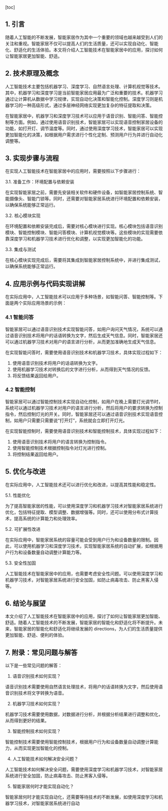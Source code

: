 
[toc]                    
                
                
## 1. 引言

随着人工智能的不断发展，智能家居作为其中一个重要的领域也越来越受到人们的关注和重视。智能家居不仅可以提高人们的生活质量，还可以实现自动化、智能化、舒适化的生活体验。本文将介绍人工智能技术在智能家居中的应用，探讨如何让智能家居更加智能、舒适。

## 2. 技术原理及概念

人工智能技术主要包括机器学习、深度学习、自然语言处理、计算机视觉等技术。其中，机器学习和深度学习是当前智能家居应用最为广泛和重要的技术。机器学习通过让计算机从数据中学习规律，实现自动化决策和智能化控制。深度学习则是机器学习的一种高级形式，通过多层神经网络实现更加复杂的特征提取和决策。

在智能家居中，机器学习和深度学习技术可以应用于语音识别、智能问答、智能控制等方面。例如，通过使用语音识别技术，智能家居可以实现语音控制家居设备的功能，如打开灯、调节温度等。同时，通过使用深度学习技术，智能家居可以实现更加智能化的决策，如根据用户需求进行个性化定制、预测用户行为并进行自动化调整等。

## 3. 实现步骤与流程

在实现人工智能技术在智能家居中的应用时，需要按照以下步骤进行：

3.1. 准备工作：环境配置与依赖安装

在实现智能家居之前，需要先安装相关软件和硬件设备，如智能家居控制系统、智能摄像头、智能门锁等。同时，还需要对智能家居系统进行环境配置和依赖安装，以确保系统能够正常运行。

3.2. 核心模块实现

在环境配置和依赖安装完成后，需要对核心模块进行实现。核心模块包括语音识别模块、智能控制模块、智能问答模块、计算机视觉模块等。这些模块的实现需要依靠深度学习和机器学习技术进行优化和调整，以实现更加智能化的功能。

3.3. 集成与测试

在核心模块实现完成后，需要将其集成到智能家居控制系统中，并进行集成测试，以确保系统能够正常运行。

## 4. 应用示例与代码实现讲解

在实际应用中，人工智能技术可以应用于多种场景，如智能问答、智能控制等。下面是两个实际应用场景的示例：

### 4.1 智能问答

智能家居可以通过语音识别技术实现智能问答，如用户询问天气情况，系统可以通过语音识别技术将用户的话语转换为文字，然后生成天气信息。同时，智能家居还可以通过机器学习技术对用户的语言进行分析，从而更加准确地生成天气信息。

在实现智能问答时，需要使用语音识别技术和机器学习技术，具体实现过程如下：

1. 使用语音识别技术将用户的话语转换为文字。
2. 使用机器学习技术对转换后的文字进行分析，从而得到天气情况的反馈。
3. 将反馈结果返回给用户。

### 4.2 智能控制

智能家居可以通过智能控制技术实现自动化控制，如用户在晚上需要灯光调节时，系统可以通过机器学习技术对用户的语言进行分析，然后将用户的要求转换为控制指令，然后控制灯光的开关。同时，智能家居还可以通过语音识别技术实现语音控制，如用户只需要只需要说“打开灯”，系统就会立即打开灯光。

在实现智能控制时，需要使用语音识别技术和智能控制技术，具体实现过程如下：

1. 使用语音识别技术将用户的语言转换为控制指令。
2. 使用智能控制技术根据控制指令对灯光进行控制。
3. 将控制结果返回给用户。

## 5. 优化与改进

在实际应用中，人工智能技术还可以进行优化和改进，以提高其性能和稳定性。

5.1. 性能优化

为了提高智能家居的性能，可以使用深度学习和机器学习技术对智能家居系统进行优化，包括特征提取、模型调整、数据增强等。同时，还可以使用分布式计算技术，提高系统的计算能力和处理效率。

5.2. 可扩展性改进

在实际应用中，智能家居系统的容量可能会受到用户行为和设备数量的限制。因此，可以使用机器学习和深度学习技术，实现智能家居系统的自动扩展，如根据用户行为和设备数量自动调整计算能力等。

5.3. 安全性加固

人工智能技术在智能家居中的应用，也需要考虑安全性问题。可以使用深度学习和机器学习技术，对智能家居系统进行安全加固，如防止病毒攻击、防止黑客入侵等。

## 6. 结论与展望

本文介绍了人工智能技术在智能家居中的应用，探讨了如何让智能家居更加智能、舒适。随着人工智能技术的不断发展，智能家居的智能化和舒适化将不断提升。未来，智能家居的智能化和舒适化将继续发展的 directions，为人们的生活质量提供更加智能、舒适、便利的体验。

## 7. 附录：常见问题与解答

以下是一些常见问题的解答：

1. 语音识别技术如何实现？

语音识别技术需要使用自然语言处理技术，将用户的话语转换为文字，然后使用语音识别技术将文字转换为语音。

2. 机器学习技术如何实现？

机器学习技术需要使用数据，对数据进行分析，并根据分析结果进行调整和优化，从而得到更好的结果。

3. 智能控制技术如何实现？

智能控制技术需要使用智能控制技术，根据用户行为和设备数量自动调整计算能力，从而实现更加智能化的控制。

4. 人工智能技术如何解决安全问题？

人工智能技术如何解决安全问题，需要使用深度学习和机器学习技术，对智能家居系统进行安全加固，防止病毒攻击、防止黑客入侵等。

5. 智能家居何时才能实现自动化？

智能家居何时才能实现自动化，还需要等待技术的不断发展，如使用深度学习和机器学习技术，对智能家居系统进行自动

